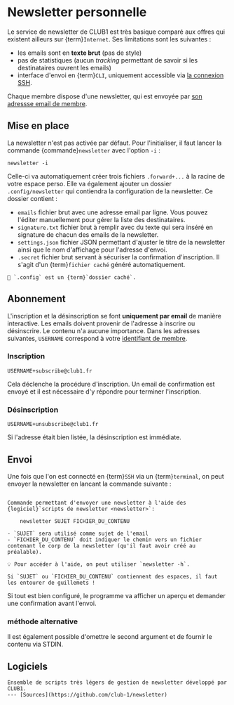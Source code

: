 Newsletter personnelle
======================

Le service de newsletter de CLUB1 est très basique comparé aux offres qui existent ailleurs sur {term}`Internet`.
Ses limitations sont les suivantes :

- les emails sont en __texte brut__ (pas de style)
- pas de statistiques (aucun *tracking* permettant de savoir si les destinataires ouvrent les emails)
- interface d'envoi en {term}`CLI`, uniquement accessible via [la connexion SSH](ssh.md).

Chaque membre dispose d'une newsletter, qui est envoyée par [son adressse email de membre](email.md).


Mise en place
-------------

La newsletter n'est pas activée par défaut.
Pour l'initialiser, il faut lancer la commande {commande}`newsletter` avec l'option `-i` :

    newsletter -i

Celle-ci va automatiquement créer trois fichiers `.forward+...` à la racine de votre espace perso.
Elle va également ajouter un dossier `.config/newsletter` qui contiendra la configuration de la newsletter.
Ce dossier contient :

- `emails` fichier brut avec une adresse email par ligne. Vous pouvez l'éditer manuellement pour gérer la liste des destinataires.
- `signature.txt` fichier brut à remplir avec du texte qui sera inséré en signature de chacun des emails de la newsletter.
- `settings.json` fichier JSON permettant d'ajuster le titre de la newsletter ainsi que le nom d'affichage pour l'adresse d'envoi.
- `.secret` fichier brut servant à sécuriser la confirmation d'inscription. Il s'agit d'un {term}`fichier caché` généré automatiquement.

```{warning}
📁 `.config` est un {term}`dossier caché`.
```

Abonnement
----------

L'inscription et la désinscription se font __uniquement par email__ de manière interactive.
Les emails doivent provenir de l'adresse à inscrire ou désinscrire.
Le contenu n'a aucune importance.
Dans les adresses suivantes, `USERNAME` correspond à votre [identifiant de membre](../info/general.md#identifiant).

### Inscription

    USERNAME+subscribe@club1.fr

Cela déclenche la procédure d'inscription.
Un email de confirmation est envoyé et il est nécessaire d'y répondre pour terminer l'inscription.

### Désinscription

    USERNAME+unsubscribe@club1.fr

Si l'adresse était bien listée, la désinscription est immédiate.


Envoi
-----

Une fois que l'on est connecté en {term}`SSH` via un {term}`terminal`,
on peut envoyer la newsletter en lancant la commande suivante :

```{commande} newsletter

Commande permettant d'envoyer une newsletter à l'aide des {logiciel}`scripts de newsletter <newsletter>`:

    newsletter SUJET FICHIER_DU_CONTENU

- `SUJET` sera utilisé comme sujet de l'email
- `FICHIER_DU_CONTENU` doit indiquer le chemin vers un fichier contenant le corp de la newsletter (qu'il faut avoir créé au préalable).

💡 Pour accéder à l'aide, on peut utiliser `newsletter -h`.
```


```{warning}
Si `SUJET` ou `FICHIER_DU_CONTENU` contiennent des espaces, il faut les entourer de guillemets !
```

Si tout est bien configuré, le programme va afficher un aperçu et demander une confirmation avant l'envoi.

### méthode alternative

Il est également possible d'omettre le second argument et de fournir le contenu via STDIN.



Logiciels
---------

```{logiciel} newsletter
Ensemble de scripts très légers de gestion de newsletter développé par CLUB1.
--- [Sources](https://github.com/club-1/newsletter)
```
